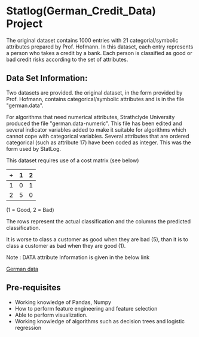 # Statlog(German_Credit_Data) Project

The original dataset contains 1000 entries with 21 categorial/symbolic attributes prepared by Prof. Hofmann. In this dataset, each entry represents a person who takes a credit by a bank. Each person is classified as good or bad credit risks according to the set of attributes. 

## Data Set Information:

Two datasets are provided. the original dataset, in the form provided by Prof. Hofmann, contains categorical/symbolic attributes and is in the file "german.data". 

For algorithms that need numerical attributes, Strathclyde University produced the file "german.data-numeric". This file has been edited and several indicator variables added to make it suitable for algorithms which cannot cope with categorical variables. Several attributes that are ordered categorical (such as attribute 17) have been coded as integer. This was the form used by StatLog. 

This dataset requires use of a cost matrix (see below) 

|  + | 1   | 2 |
| --- | --- | --- |
| 1   | 0   | 1 |
| 2   | 5   | 0 |


(1 = Good, 2 = Bad) 

The rows represent the actual classification and the columns the predicted classification. 

It is worse to class a customer as good when they are bad (5), than it is to class a customer as bad when they are good (1). 


Note : DATA attribute Information is given in the below link

[German data](https://raw.githubusercontent.com/commit-live-students/Statlog-German_Credit_Data-_project/master/data/german.doc)

## Pre-requisites
- Working knowledge of Pandas, Numpy
- How to perform feature engineering and feature selection
- Able to perform visualization.
- Working knowledge of algorithms such as decision trees and logistic regression

